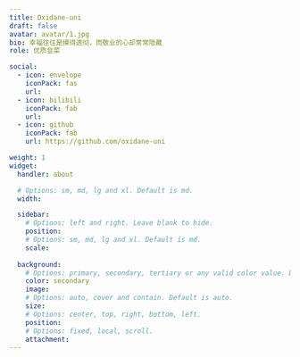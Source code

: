 ```yaml
---
title: Oxidane-uni
draft: false
avatar: avatar/1.jpg
bio: 幸福往往是摸得透彻，而敬业的心却常常隐藏
role: 优质韭菜

social:
  - icon: envelope
    iconPack: fas
    url: 
  - icon: bilibili
    iconPack: fab
    url: 
  - icon: github
    iconPack: fab
    url: https://github.com/oxidane-uni

weight: 1
widget:
  handler: about

  # Options: sm, md, lg and xl. Default is md.
  width:

  sidebar:
    # Options: left and right. Leave blank to hide.
    position:
    # Options: sm, md, lg and xl. Default is md.
    scale:
  
  background:
    # Options: primary, secondary, tertiary or any valid color value. Default is primary.
    color: secondary
    image:
    # Options: auto, cover and contain. Default is auto.
    size:
    # Options: center, top, right, bottom, left.
    position:
    # Options: fixed, local, scroll.
    attachment: 
---
```


